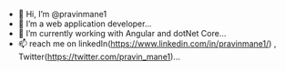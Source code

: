 - 👋 Hi, I’m @pravinmane1
- 👀 I’m a web application developer...
- 🌱 I’m currently working with Angular and dotNet Core...
- 📫 reach me on linkedIn(https://www.linkedin.com/in/pravinmane1/) ,
                 Twitter(https://twitter.com/pravin_mane1)...

<!---
pravinmane1/pravinmane1 is a ✨ special ✨ repository because its `README.md` (this file) appears on your GitHub profile.
You can click the Preview link to take a look at your changes.
--->
